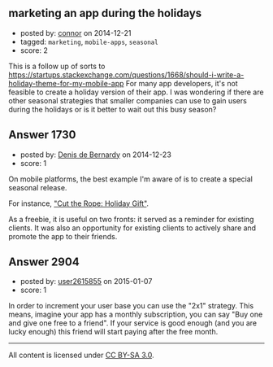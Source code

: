 ## marketing an app during the holidays

- posted by: [connor](https://stackexchange.com/users/392995/connor) on 2014-12-21
- tagged: `marketing`, `mobile-apps`, `seasonal`
- score: 2

This is a follow up of sorts to https://startups.stackexchange.com/questions/1668/should-i-write-a-holiday-theme-for-my-mobile-app For many app developers, it's not feasible to create a holiday version of their app. I was wondering if there are other seasonal strategies that smaller companies can use to gain users during the holidays or is it better to wait out this busy season?


## Answer 1730

- posted by: [Denis de Bernardy](https://stackexchange.com/users/182468/denis-de-bernardy) on 2014-12-23
- score: 1

On mobile platforms, the best example I'm aware of is to create a special seasonal release.

For instance, ["Cut the Rope: Holiday Gift"](https://itunes.apple.com/app/id406513121).

As a freebie, it is useful on two fronts: it served as a reminder for existing clients. It was also an opportunity for existing clients to actively share and promote the app to their friends.


## Answer 2904

- posted by: [user2615855](https://stackexchange.com/users/3089386/user2615855) on 2015-01-07
- score: 1

In order to increment your user base you can use the "2x1" strategy. This means, imagine your app has a monthly subscription, you can say "Buy one and give one free to a friend". If your service is good enough (and you are lucky enough) this friend will start paying after the free month. 




---

All content is licensed under [CC BY-SA 3.0](https://creativecommons.org/licenses/by-sa/3.0/).
